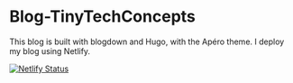 # Blog-TinyTechConcepts
This blog is built with blogdown and Hugo, with the Apéro theme. I deploy my blog using Netlify.

[![Netlify Status](https://api.netlify.com/api/v1/badges/de1f81fa-57e3-4f00-a23b-ce1bce8346ee/deploy-status)](https://app.netlify.com/sites/transcendent-klepon-382e74/deploys)

